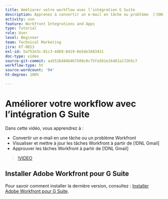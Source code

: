 ```yaml
---
title: Améliorer votre workflow avec l’intégration G Suite
description: Apprenez à convertir un e-mail en tâche ou problème  [!DNL Workfront] , à afficher et mettre à jour les tâches  [!DNL Workfront]  à partir de Gmail et à approuver les tâches  [!DNL Workfront]  à partir de Gmail.
activity: use
feature: Workfront Integrations and Apps
type: Tutorial
role: User
level: Beginner
team: Technical Marketing
jira: KT-8813
exl-id: 5a752e3c-81c3-4db9-8419-0e5de3483421
doc-type: video
source-git-commit: aa552b484b467509c0c75fa581e16401a172b5c7
workflow-type: ht
source-wordcount: '94'
ht-degree: 100%

---
```


# Améliorer votre workflow avec l’intégration G Suite

Dans cette vidéo, vous apprendrez à :

* Convertir un e-mail en une tâche ou un problème Workfront
* Visualiser et mettre à jour les tâches Workfront à partir de [!DNL Gmail]
* Approuver les tâches Workfront à partir de [!DNL Gmail]

>[!VIDEO](https://video.tv.adobe.com/v/335114/?quality=12&learn=on)

## Installer Adobe Workfront pour G Suite

Pour savoir comment installer la dernière version, consultez : [Installer Adobe Workfront pour G Suite](https://experienceleague.adobe.com/docs/workfront/using/adobe-workfront-integrations/workfront-for-g-suite/install-workfront-for-gsuite.html?lang=fr).
